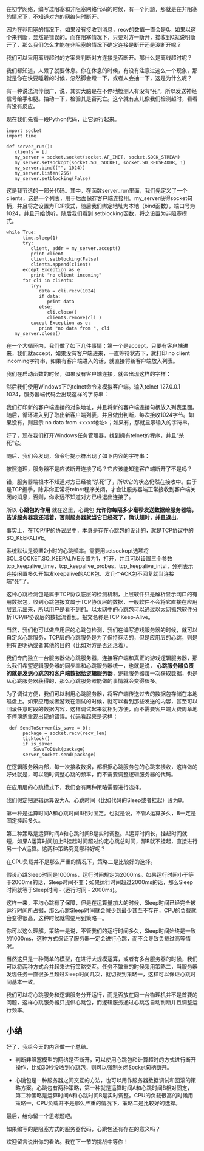 在初学网络，编写过阻塞和非阻塞网络代码的时候，有一个问题，那就是在非阻塞的情况下，不知道对方的网络何时断开。

因为在非阻塞的情况下，如果没有接收到消息，recv的数值一直会是0。如果以这个来判断，显然是错误的。而在阻塞情况下，只要对方一断开，接收到0就说明断开了，那么我们怎么才能在非阻塞的情况下确定连接是断开还是没断开呢？

我们可以采用离线超时的方案来判断对方连接是否断开。那什么是离线超时呢？

我们都知道，人累了就要休息。你在休息的时候，有没有注意过这么一个现象，那就是你在快要睡着的时候，忽然脚会蹬一下，或者人会抽一下，这是为什么呢？

有一种说法流传很广，说，其实大脑是在不停地检测人有没有“死”，所以发送神经信号给手和腿。抽动一下，检验其是否死亡。这个就有点儿像我们检测超时，看看有没有反应。

现在我们先看一段Python代码，让它运行起来。

```
import socket
import time

def server_run():
   clients = []
   my_server = socket.socket(socket.AF_INET, socket.SOCK_STREAM)
   my_server.setsockopt(socket.SOL_SOCKET, socket.SO_REUSEADDR, 1)
   my_server.bind(("", 1024))
   my_server.listen(256)
   my_server.setblocking(False)

```

这是我节选的一部分代码。其中，在函数server\_run里面，我们先定义了一个clients，这是一个列表，用于后面保存客户端连接用。my\_server获得socket句柄，并且将之设置为TCP模式，随后我们绑定地址为本地（bind函数），端口号为1024，并且开始侦听，随后我们看到 setblocking函数，将之设置为非阻塞模式。

```
while True:
      time.sleep(1)
      try:
         client, addr = my_server.accept()
         print client
         client.setblocking(False)
         clients.append(client)
      except Exception as e:
         print "no client incoming"
      for cli in clients:
         try:
            data = cli.recv(1024)
            if data:
               print data
            else:
               cli.close()
               clients.remove(cli )
         except Exception as e:
            print "no data from ", cli
   my_server.close()

```

在一个大循环内，我们做了如下几件事情：第一个是accept，只要有客户端进来，我们就accept，如果没有客户端进来，一直等待状态下，就打印 no client incoming字符串，如果有客户端进入的话，就直接将新客户端放入列表。

我们在启动函数的时候，如果没有客户端连接，就会出现这样的字样：

然后我们使用Windows下的telnet命令来模拟客户端。输入telnet 127.0.0.1 1024，服务器端代码会出现这样的字符串：

我们打印新的客户端连接的对象地址，并且将新的客户端连接句柄放入列表里面。随后，循环进入到了取出新客户端列表，并且做出判断，每次接收1024字节。如果没有，则显示 no data from <xxxx地址>；如果有，那就显示输入的字符串。

好了，现在我们打开Windows任务管理器，找到拥有telnet的程序，并且“杀死”它。

随后，我们会发现，命令行提示符出现了如下内容的字符串：

按照道理，服务器不是应该断开连接了吗？它应该能知道客户端断开了不是吗？

错，服务器端根本不知道对方已经被“杀死”了，所以它的状态仍然在接收中。由于是TCP握手，除非你正常将telnet程序关闭，才会让服务器端正常接收到客户端关闭的消息，否则，你永远不知道对方已经退出连接了。

所以 **心跳包的作用** 就在这里，心跳包 **允许你每隔多少毫秒发送数据给服务器端，告诉服务器我还活着，否则服务器就当它已经死了，确认超时，并且退出**。

事实上，在TCP/IP的协议层中，本身是存在心跳包的设计的，就是TCP协议中的SO\_KEEPALIVE。

系统默认是设置2小时的心跳频率。需要用setsockopt选项将SOL\_SOCKET.SO\_KEEPALIVE设置为1，打开，并且可以设置三个参数tcp\_keepalive\_time，tcp\_keepalive\_probes，tcp\_keepalive\_intvl，分别表示连接闲置多久开始发keepalive的ACK包、发几个ACK包不回复就当连接端“死”了。

这种心跳检测包是属于TCP协议底层的检测机制，上层软件只是解析显示网口的有用数据包，收到心跳包报文属于TCP协议层的数据，一般软件不会将它直接在应用层显示出来，所以用户是看不到的。以太网中的心跳包可以通过以太网抓包软件分析TCP/IP协议层的数据流看到。报文名称是TCP Keep-Alive。

当然，我们也可以做应用层的心跳包检测，我们在编写游戏服务器的时候，就可以自定义心跳服务，TCP层的心跳服务是为了保持存活的，但是应用层的心跳，则是拥有更明确或者其他的目的（比如对方是否还活着）。

我们专门独立一台服务器做心跳服务器，连接客户端和真正的游戏逻辑服务器，那么我们希望逻辑服务器的同步率和心跳服务器统一，也就是说， **心跳服务器负责的就是发送心跳包和客户端数据给逻辑服务器**，逻辑服务器每一次获取数据，也是从心跳服务器获得的，那么心跳服务器能做的事情就会变得很多。

为了调试方便，我们可以利用心跳服务器，将客户端传送过去的数据包存储在本地磁盘上。如果应用或者游戏在测试的时候，就可以看到那些发送的内容，甚至可以回滚任意时段的数据内容，这样调试起来就相对方便，而不需要客户端大费周章地不停演练重现出现的错误。代码看起来是这样：

```
 def SendToServer(is_save = 0):
      package = socket.recv(recv_len)
      ticktock()
      if is_save:
          SaveToDisk(package)
      server_socket.send(package)

```

在逻辑服务器内部，每一次接收数据，都根据心跳服务包的心跳来接收，这样做的好处就是，可以随时调整心跳的频率，而不需要调整逻辑服务器的代码。

在应用层的心跳模式下，我们会有两种策略需要进行选择。

我们假定把逻辑运算设为A，心跳时间（比如代码的Sleep或者挂起）设为B。

第一种是运算时间A和心跳时间B相对固定。也就是说，不管A运算多久，B一定是固定挂起多久。

第二种策略是运算时间A和心跳时间B是实时调整。A运算时间长，挂起时间就短，如果A运算时间加上B挂起时间超过约定心跳总时间，那B就不挂起，直接进行另一个A运算。这两种策略究竟哪种好呢？

在CPU负载并不是那么严重的情况下，策略二是比较好的选择。

假设心跳Sleep时间是1000ms，运行时间规定为2000ms。如果运行时间小于等于2000ms的话，Sleep时间不变；如果运行时间超过2000ms的话，那么Sleep时间就等于Sleep时间 - (运行时间 - 2000ms)。

这样一来，平均心跳有了保障，但是在运算量加大的时候，Sleep时间已经完全被运行时间所占据，那么心跳Sleep时间就会减少到最少甚至不存在，CPU的负载就会变得很高，这种时候就需要用到策略一。

你可以这么理解。策略一是说，不管我们的运行时间多久，Sleep时间始终是一致的1000ms，这种方式保证了服务器一定会进行心跳，而不会导致负载过高等情况。

当然这只是一种简单的模型，在进行大规模运算，或者有多台服务器的时候，我们可以将两种方式合并起来进行策略交互。任务不繁重的时候采用策略二，当服务器发现任务一直很多且超过Sleep时间几次，就切换到策略一，这样可以保证心跳时间基本一致。

我们可以将心跳服务和逻辑服务分开运行，而是否放在同一台物理机并不是首要的问题，这样心跳服务器只提供心跳包，而逻辑服务通过心跳包自动判断并且调整运行频率。

## 小结

好了，我给今天的内容做一个总结。

- 判断非阻塞模型的网络是否断开，可以使用心跳包和计算超时的方式进行断开操作，比如30秒没收到心跳包，则可以强制关闭Socket句柄断开。

- 心跳包是一种服务器之间交互的方法，也可以用作服务器数据调试和回滚的策略方案。心跳包有两种策略，第一种就是运算时间A和心跳时间B相对固定，第二种策略是运算时间A和心跳时间B是实时调整。CPU的负载很高的时候用策略一，CPU负载并不是那么严重的情况下，策略二是比较好的选择。


最后，给你留一个思考题吧。

如果编写的是阻塞方式的服务器代码，心跳包还有存在的意义吗？

欢迎留言说出你的看法。我在下一节的挑战中等你！